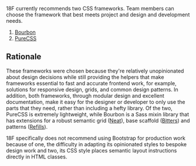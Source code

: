 18F currently recommends two CSS frameworks. Team members can choose the framework that best meets project and design and development needs.

1. [Bourbon](http://bourbon.io/)
2. [PureCSS](http://purecss.io/)

## Rationale
These frameworks were chosen because they're relatively unopinionated about design decisions while still providing the helpers that make frameworks essential to fast and accurate frontend work, for example, solutions for responsive design, grids, and common design patterns. In addition, both frameworks, through modular design and excellent documentation, make it easy for the designer or developer to only use the parts that they need, rather than including a hefty library. Of the two, PureCSS is extremely lightweight, while Bourbon is a Sass mixin library that has extensions for a robust semantic grid ([Neat](http://neat.bourbon.io/)), base scaffold ([Bitters](http://bitters.bourbon.io/)) and patterns ([Refills](http://refills.bourbon.io/)).

18F specifically does not recommend using Bootstrap for production work because of one, the difficulty in adapting its opinionated styles to bespoke design work and two, its CSS style places semantic layout instructions directly in HTML classes.

